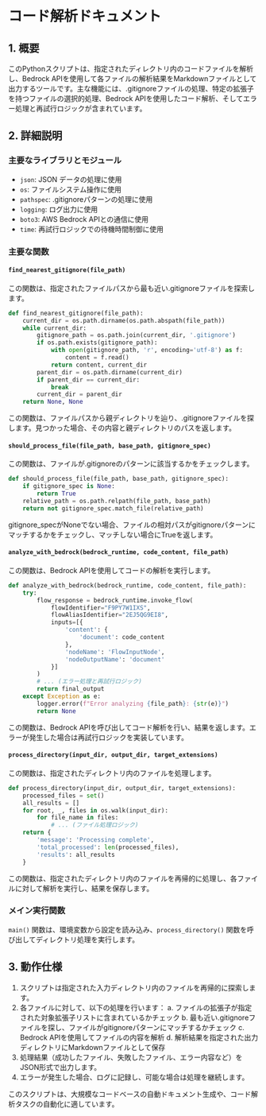 # コード解析ドキュメント

## 1. 概要
このPythonスクリプトは、指定されたディレクトリ内のコードファイルを解析し、Bedrock APIを使用して各ファイルの解析結果をMarkdownファイルとして出力するツールです。主な機能には、.gitignoreファイルの処理、特定の拡張子を持つファイルの選択的処理、Bedrock APIを使用したコード解析、そしてエラー処理と再試行ロジックが含まれています。

## 2. 詳細説明

### 主要なライブラリとモジュール
- `json`: JSON データの処理に使用
- `os`: ファイルシステム操作に使用
- `pathspec`: .gitignoreパターンの処理に使用
- `logging`: ログ出力に使用
- `boto3`: AWS Bedrock APIとの通信に使用
- `time`: 再試行ロジックでの待機時間制御に使用

### 主要な関数

#### `find_nearest_gitignore(file_path)`
この関数は、指定されたファイルパスから最も近い.gitignoreファイルを探索します。

```python
def find_nearest_gitignore(file_path):
    current_dir = os.path.dirname(os.path.abspath(file_path))
    while current_dir:
        gitignore_path = os.path.join(current_dir, '.gitignore')
        if os.path.exists(gitignore_path):
            with open(gitignore_path, 'r', encoding='utf-8') as f:
                content = f.read()
            return content, current_dir
        parent_dir = os.path.dirname(current_dir)
        if parent_dir == current_dir:
            break
        current_dir = parent_dir
    return None, None
```

この関数は、ファイルパスから親ディレクトリを辿り、.gitignoreファイルを探します。見つかった場合、その内容と親ディレクトリのパスを返します。

#### `should_process_file(file_path, base_path, gitignore_spec)`
この関数は、ファイルが.gitignoreのパターンに該当するかをチェックします。

```python
def should_process_file(file_path, base_path, gitignore_spec):
    if gitignore_spec is None:
        return True
    relative_path = os.path.relpath(file_path, base_path)
    return not gitignore_spec.match_file(relative_path)
```

gitignore_specがNoneでない場合、ファイルの相対パスがgitignoreパターンにマッチするかをチェックし、マッチしない場合にTrueを返します。

#### `analyze_with_bedrock(bedrock_runtime, code_content, file_path)`
この関数は、Bedrock APIを使用してコードの解析を実行します。

```python
def analyze_with_bedrock(bedrock_runtime, code_content, file_path):
    try:
        flow_response = bedrock_runtime.invoke_flow(
            flowIdentifier="F9PY7W1IXS",
            flowAliasIdentifier="2EJ5QG9EI8",
            inputs=[{
                'content': {
                    'document': code_content
                },
                'nodeName': 'FlowInputNode',
                'nodeOutputName': 'document'
            }]
        )
        # ... (エラー処理と再試行ロジック)
        return final_output
    except Exception as e:
        logger.error(f"Error analyzing {file_path}: {str(e)}")
        return None
```

この関数は、Bedrock APIを呼び出してコード解析を行い、結果を返します。エラーが発生した場合は再試行ロジックを実装しています。

#### `process_directory(input_dir, output_dir, target_extensions)`
この関数は、指定されたディレクトリ内のファイルを処理します。

```python
def process_directory(input_dir, output_dir, target_extensions):
    processed_files = set()
    all_results = []
    for root, _, files in os.walk(input_dir):
        for file_name in files:
            # ... (ファイル処理ロジック)
    return {
        'message': 'Processing complete',
        'total_processed': len(processed_files),
        'results': all_results
    }
```

この関数は、指定されたディレクトリ内のファイルを再帰的に処理し、各ファイルに対して解析を実行し、結果を保存します。

### メイン実行関数
`main()` 関数は、環境変数から設定を読み込み、`process_directory()` 関数を呼び出してディレクトリ処理を実行します。

## 3. 動作仕様
1. スクリプトは指定された入力ディレクトリ内のファイルを再帰的に探索します。
2. 各ファイルに対して、以下の処理を行います：
   a. ファイルの拡張子が指定された対象拡張子リストに含まれているかチェック
   b. 最も近い.gitignoreファイルを探し、ファイルがgitignoreパターンにマッチするかチェック
   c. Bedrock APIを使用してファイルの内容を解析
   d. 解析結果を指定された出力ディレクトリにMarkdownファイルとして保存
3. 処理結果（成功したファイル、失敗したファイル、エラー内容など）をJSON形式で出力します。
4. エラーが発生した場合、ログに記録し、可能な場合は処理を継続します。

このスクリプトは、大規模なコードベースの自動ドキュメント生成や、コード解析タスクの自動化に適しています。